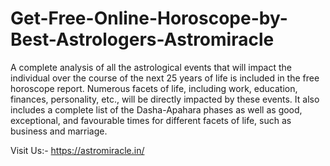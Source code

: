 # Get-Free-Online-Horoscope-by-Best-Astrologers-Astromiracle
A complete analysis of all the astrological events that will impact the individual over the course of the next 25 years of life is included in the free horoscope report. Numerous facets of life, including work, education, finances, personality, etc., will be directly impacted by these events. It also includes a complete list of the Dasha-Apahara phases as well as good, exceptional, and favourable times for different facets of life, such as business and marriage. 

Visit Us:- https://astromiracle.in/
